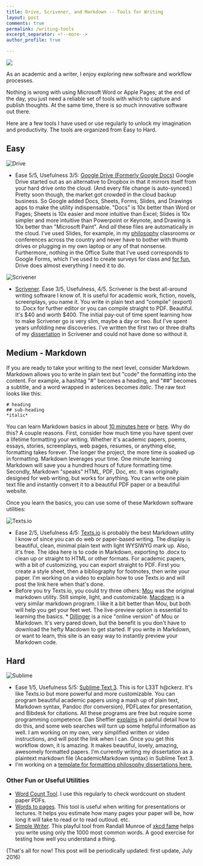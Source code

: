 ```yaml
---
title: Drive, Scrivener, and Markdown -- Tools for Writing
layout: post
comments: true
permalink: /writing-tools
excerpt_separator: <!--more-->
author_profile: true

---
```


<img src="https://static.pexels.com/photos/157/person-apple-laptop-notebook-medium.jpg">

As an academic and a writer, I enjoy exploring new software and workflow processes. 

Nothing is wrong with using Microsoft Word or Apple Pages; at the end of the day, you just need a reliable set of tools with which to capture and publish thoughts. At the same time, there is so much innovative software out there. 

Here are a few tools I have used or use regularly to unlock my imagination and productivity. The tools are organized from Easy to Hard. 

<!--more-->



## Easy ##

![Drive](http://its.ucsc.edu/google/images/drive.png?t=0)

* Ease 5/5, Usefulness 3/5: [Google Drive (Formerly Google Docs)](https://drive.google.com/) Google Drive started out as an alternative to Dropbox in that it mirrors itself from your hard drive onto the cloud. (And every file change is auto-synced.) Pretty soon though, the market got crowded in the cloud backup business. So Google added Docs, Sheets, Forms, Slides, and Drawings apps to make the utility indispensable. "Docs" is 10x better than Word or Pages; Sheets is 10x easier and more intuitive than Excel; Slides is 10x simpler and more intuitive than Powerpoint or Keynote, and Drawing is 10x better than "Microsoft Paint". And *all* these files are automatically in the cloud. I've used Slides, for example, in my [philosophy](/teaching) classrooms or conferences across the country and never have to bother with thumb drives or plugging in my own laptop or any of that nonsense. Furthermore, nothing in the Office Suite that I've used corresponds to Google Forms, which I've used to create surveys for class and [for fun.](http://keithbuhler.com/cs-lewis-influence-survey) Drive does almost everything I need it to do. 

![Scrivener](http://img.informer.com/icons/png/48/3499/3499419.png)

* [Scrivener](https://www.literatureandlatte.com/scrivener.php). Ease 3/5, Usefulness, 4/5. Scrivener is the best all-around writing software I know of. It is useful for academic work, fiction, novels, screenplays, you name it. You write in plain text and "compile" (export) to .Docx for further editor or you can compile straight to PDF. Beautiful. It's $40 and worth $400. The initial pay-out of time spent learning how to make Scrivener go is very slim, maybe a day or two. But I've spent years unfolding new discoveries. I've written the first two or three drafts of my [dissertation](/phd) in Scrivener and could not have done so without it. 

## Medium - Markdown ##

If you are ready to take your writing to the next level, consider Markdown. Markdown allows you to write in plain text but "code" the formatting into the content. For example, a hashtag "#" becomes a heading, and "##" becomes a subtitle, and a word wrapped in asterices becomes *italic*. The raw text looks like this:

    # heading
    ## sub-heading
    *italic*

You can learn Markdown basics in about [10 minutes here](https://www.youtube.com/watch?v=HndN6P9ke6U) or [here](http://www.markdowntutorial.com/lesson/1/). Why do this? A couple reasons. First, consider how much time you have spent over a lifetime formatting your writing. Whether it's academic papers, poems, essays, stories, screenplays, web pages, resumes, or anything else, formatting takes forever. The longer the project, the more time is soaked up in formatting. Markdown leverages your time. One minute learning Markdown will save you a hundred hours of future formatting time. Secondly, Markdown "speaks" HTML, PDF, Doc, etc. It was originally designed for web writing, but works for anything. You can write one plain text file and instantly convert it to a beautiful PDF paper or a beautiful website. 

Once you learn the basics, you can use some of these Markdown software utilities: 

![Texts.io](https://www.cluelet.com/static/images/logo/textsio.c5eebd95c6ea.ico)

* Ease 2/5, Usefulness 4/5: [Texts.io](http://www.texts.io/) is probably the best Markdown utility I know of since you can do web or paper-based writing. The display is beautiful, clean, minimal plain text with light WYSIWYG mark up. Also, it's free. The idea here is to code in Markdown, exporting to .docx to clean up or straight to HTML or other formats. For academic papers, with a bit of customizing, you can export straight to PDF. First you create a style sheet, then a bibliography for footnotes, then write your paper. I'm working on a video to explain how to use Texts.io and will post the link here when that's done. 
* Before you try Texts.io, you could try three others: [Mou](http://25.io/mou/) was the original markdown utility. Still simple, light, and customizable.  [Macdown](http://macdown.uranusjr.com/) is a very similar markdown program. I like it a bit better than Mou, but both will help you get your feet wet. The live-preview option is essential to learning the basics. * [Dillinger](http://dillinger.io/) is a nice "online version" of Mou or Markdown. It's very pared down, but the benefit is you don't have to download the hefty Macdown to get started.  If you write in Markdown, or want to learn, this site is an easy way to instantly preview your Markdown code. 


## Hard ##

![Sublime](https://upload.wikimedia.org/wikipedia/en/4/4c/Sublime_Text_Logo.png)
 
* Ease 1/5, Usefulness 5/5: [Sublime Text 3](https://www.sublimetext.com/3). This is for L33T h@ckerz.  It's like Texts.io but more powerful and more customizable. You can program beautiful academic papers using a mash up of plain text, Markdown syntax, Pandoc (for conversion), PDFLatex for presentation, and Bibdesk for citations. All these programs are free but require some programming competence. Dan Sheffler [explains](http://dansheffler.com/blog/2015-09-07-class-info-in-pandoc-and-latex/) in painful detail how to do this, and some web searches will turn up some helpful information as well. I am working on my own, very simplified written or video instructions, and will post the link when I can. Once you get this workflow down, it is amazing. It makes beautiful, lovely, amazing, awesomely formatted papers. I'm currently writing my dissertation as a plaintext markdown file (AcademicMarkdown syntax) in Sublime Text 3. 
* I'm working on a [template for formatting philosophy dissertations here.](https://github.com/keithbuhler/Template-for-philosophy-dissertations/)

### Other Fun or Useful Utilities ###

* [Word Count Tool](https://wordcounter.net/). I use this regularly to check wordcount on student paper PDFs. 
* [Words to pages](http://wordstopages.com/). This tool is useful when writing for presentations or lectures. It helps you estimate how many pages your paper will be, how long it will take to read or to read outloud. etc. 
* [Simple Writer](https://xkcd.com/simplewriter/). This playful tool from Randall Munroe of [xkcd fame](http://www.xkcd.com/) helps you write using only the 1000 most common words. A good exercise for testing how well you understand a thing. 

(That's all for now! This post will be periodically updated: first update, July 2016)